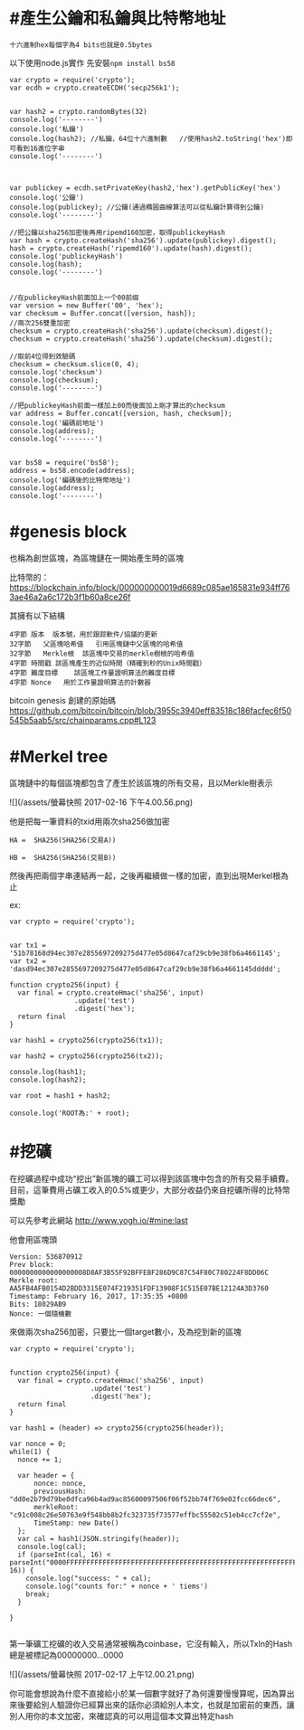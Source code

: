 # #產生公鑰和私鑰與比特幣地址

```
十六進制hex每個字為4 bits也就是0.5bytes
```

以下使用node.js實作
先安裝`npm install bs58`


```
var crypto = require('crypto');
var ecdh = crypto.createECDH('secp256k1');


var hash2 = crypto.randomBytes(32)
console.log('--------')
console.log('私鑰')
console.log(hash2); //私鑰，64位十六進制數   //使用hash2.toString('hex')即可看到16進位字串
console.log('--------')



var publickey = ecdh.setPrivateKey(hash2,'hex').getPublicKey('hex')
console.log('公鑰')
console.log(publickey); //公鑰(通過橢圓曲線算法可以從私鑰計算得到公鑰)
console.log('--------')

//把公鑰以sha256加密後再用ripemd160加密，取得publickeyHash
var hash = crypto.createHash('sha256').update(publickey).digest();
hash = crypto.createHash('ripemd160').update(hash).digest();
console.log('publickeyHash')
console.log(hash);
console.log('--------')


//在publickeyHash前面加上一个00前缀
var version = new Buffer('00', 'hex');
var checksum = Buffer.concat([version, hash]);
//兩次256雙重加密
checksum = crypto.createHash('sha256').update(checksum).digest();
checksum = crypto.createHash('sha256').update(checksum).digest();

//取前4位得到效驗碼
checksum = checksum.slice(0, 4);
console.log('checksum')
console.log(checksum);
console.log('--------')

//把publickeyHash前面一樣加上00而後面加上剛才算出的checksum
var address = Buffer.concat([version, hash, checksum]);
console.log('編碼前地址')
console.log(address);
console.log('--------')


var bs58 = require('bs58');
address = bs58.encode(address);
console.log('編碼後的比特幣地址')
console.log(address);
console.log('--------')
```

# #genesis block

也稱為創世區塊，為區塊鏈在一開始產生時的區塊

比特幣的：
https://blockchain.info/block/000000000019d6689c085ae165831e934ff763ae46a2a6c172b3f1b60a8ce26f


其擁有以下結構
```
4字節	版本	版本號，用於跟踪軟件/協議的更新
32字節   父區塊哈希值	引用區塊鏈中父區塊的哈希值
32字節   Merkle根	該區塊中交易的merkle樹根的哈希值
4字節	時間戳	該區塊產生的近似時間（精確到秒的Unix時間戳）
4字節	難度目標	該區塊工作量證明算法的難度目標
4字節	Nonce	用於工作量證明算法的計數器
```

bitcoin genesis 創建的原始碼
https://github.com/bitcoin/bitcoin/blob/3955c3940eff83518c186facfec6f50545b5aab5/src/chainparams.cpp#L123


# #Merkel tree

區塊鏈中的每個區塊都包含了產生於該區塊的所有交易，且以Merkle樹表示


![](/assets/螢幕快照 2017-02-16 下午4.00.56.png)

他是把每一筆資料的txid用兩次sha256做加密

```
HA =  SHA256(SHA256(交易A))
```

```
HB =  SHA256(SHA256(交易B))
```
然後再把兩個字串連結再一起，之後再繼續做一樣的加密，直到出現Merkel根為止


ex:

```
var crypto = require('crypto');


var tx1 = '51b78168d94ec307e2855697209275d477e05d8647caf29cb9e38fb6a4661145';
var tx2 = 'dasd94ec307e2855697209275d477e05d8647caf29cb9e38fb6a4661145ddddd';

function crypto256(input) {
  var final = crypto.createHmac('sha256', input)
                .update('test')
                .digest('hex');
  return final
} 

var hash1 = crypto256(crypto256(tx1));

var hash2 = crypto256(crypto256(tx2));

console.log(hash1);
console.log(hash2);

var root = hash1 + hash2;

console.log('ROOT為:' + root);
```

# #挖礦


在挖礦過程中成功“挖出”新區塊的礦工可以得到該區塊中包含的所有交易手續費。目前，這筆費用占礦工收入的0.5%或更少，大部分收益仍來自挖礦所得的比特幣獎勵

可以先參考此網站
http://www.yogh.io/#mine:last

他會用區塊頭
```
Version: 536870912
Prev block: 0000000000000000008D8AF3B55F92BFFEBF286D9C87C54F80C780224F8DD06C
Merkle root: AA5FB4AFB0154D2BDD3315E074F219351FDF13908F1C515E07BE12124A3D3760
Timestamp: February 16, 2017, 17:35:35 +0800
Bits: 18029AB9
Nonce: 一個隨機數

```
來做兩次sha256加密，只要比一個target數小，及為挖到新的區塊

```
var crypto = require('crypto');


function crypto256(input) {
  var final = crypto.createHmac('sha256', input)
                    .update('test')
                    .digest('hex');
  return final
} 

var hash1 = (header) => crypto256(crypto256(header));

var nonce = 0;
while(1) {
  nonce += 1;
  
  var header = {
      nonce: nonce,
      previousHash: "dd0e2b79d79be0dfca96b4ad9ac85600097506f06f52bb74f769e02fcc66dec6",
      merkleRoot: "c91c008c26e50763e9f548bb8b2fc323735f73577effbc55502c51eb4cc7cf2e",
      TimeStamp: new Date()
  };
  var cal = hash1(JSON.stringify(header));
  console.log(cal);
  if (parseInt(cal, 16) < parseInt("0000FFFFFFFFFFFFFFFFFFFFFFFFFFFFFFFFFFFFFFFFFFFFFFFFFFFFFFFFFFFF", 16)) {
    console.log("success: " + cal);
    console.log("counts for:" + nonce + ' tiems')
    break;
  }

}


```

第一筆礦工挖礦的收入交易通常被稱為coinbase，它沒有輸入，所以TxIn的Hash總是被標記為00000000...0000

![](/assets/螢幕快照 2017-02-17 上午12.00.21.png)


你可能會想說為什麼不直接給小於某一個數字就好了為何還要慢慢算呢，因為算出來後要給別人驗證你已經算出來的話你必須給別人本文，也就是加密前的東西，讓別人用你的本文加密，來確認真的可以用這個本文算出特定hash
